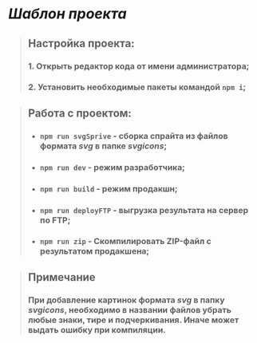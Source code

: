 # _Шаблон проекта_

> ## Настройка проекта:
>
> ### 1. Открыть редактор кода от имени администратора;
>
> ### 2. Установить необходимые пакеты командой `npm i`;

> ## Работа с проектом:
>
> - ### `npm run svgSprive` - сборка спрайта из файлов формата _svg_ в папке _svgicons_;
> - ### `npm run dev` - режим разработчика;
> - ### `npm run build` - режим продакшн;
> - ### `npm run deployFTP` - выгрузка результата на сервер по FTP;
> - ### `npm run zip` - Скомпилировать ZIP-файл с результатом продакшена;

> ## Примечание
>
> ### При добавление картинок формата _svg_ в папку _svgicons_, необходимо в названии файлов убрать любые знаки, тире и подчеркивания. Иначе может выдать ошибку при компиляции.
